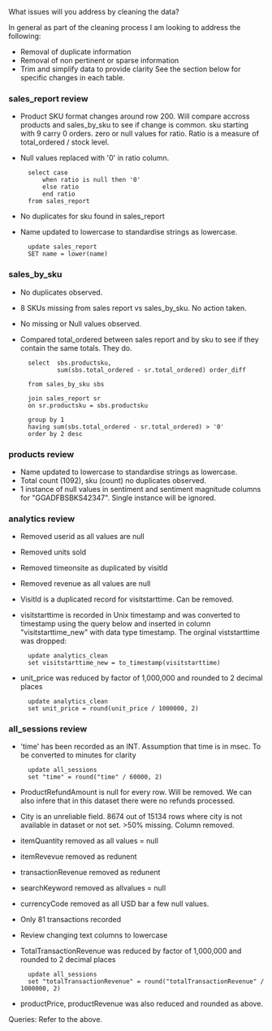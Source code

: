 What issues will you address by cleaning the data?

In general as part of the cleaning process I am looking to address the following:
- Removal of duplicate information
- Removal of non pertinent or sparse information
- Trim and simplify data to provide clarity
See the section below for specific changes in each table.

### sales_report review
- Product SKU format changes around row 200. Will compare accross products and sales_by_sku to see if change is common. sku starting with 9 carry 0 orders. zero or null values for ratio. Ratio is a measure of total_ordered / stock level. 
- Null values replaced with '0' in ratio column.

        select case
            when ratio is null then '0'
            else ratio
            end ratio
        from sales_report
    
- No duplicates for sku found in sales_report
- Name updated to lowercase to standardise strings as lowercase.

        update sales_report
        SET name = lower(name)

### sales_by_sku
- No duplicates observed.
- 8 SKUs missing from sales report vs sales_by_sku. No action taken.
- No missing or Null values observed.
- Compared total_ordered between sales report and by sku to see if they contain the    same totals. They do.

        select  sbs.productsku,
                sum(sbs.total_ordered - sr.total_ordered) order_diff
       
        from sales_by_sku sbs 
        
        join sales_report sr
        on sr.productsku = sbs.productsku

	    group by 1
	    having sum(sbs.total_ordered - sr.total_ordered) > '0' 
	    order by 2 desc
        

### products review
- Name updated to lowercase to standardise strings as lowercase.
- Total count (1092), sku (count) no duplicates observed.
- 1 instance of null values in sentiment and sentiment magnitude columns for "GGADFBSBKS42347". Single instance will be ignored. 

### analytics review
- Removed userid as all values are null
- Removed units sold
- Removed timeonsite as duplicated by visitId
- Removed revenue as all values are null
- VisitId is a duplicated record for visitstarttime. Can be removed.
- visitstarttime is recorded in Unix timestamp and was converted to timestamp using the query below and inserted in column "visitstarttime_new" with data type timestamp. The orginal viststarttime was dropped:
    
        update analytics_clean
        set visitstarttime_new = to_timestamp(visitstarttime) 
        

- unit_price was reduced by factor of 1,000,000 and rounded to 2 decimal places

        update analytics_clean
        set unit_price = round(unit_price / 1000000, 2)
    

### all_sessions review
- 'time' has been recorded as an INT. Assumption that time is in msec. To be converted to minutes for clarity

        update all_sessions
        set "time" = round("time" / 60000, 2)

- ProductRefundAmount is null for every row. Will be removed. We can also infere that in this dataset there were no refunds processed.
- City is an unreliable field. 8674 out of 15134 rows where city is not available in dataset or not set. >50% missing. Column removed.
- itemQuantity removed as all values = null
- itemRevevue removed as redunent 
- transactionRevenue removed as redunent
- searchKeyword removed as allvalues = null
- currencyCode removed as all USD bar a few null values.
- Only 81 transactions recorded
- Review changing text columns to lowercase
- TotalTransactionRevenue was reduced by factor of 1,000,000 and rounded to 2 decimal places

        update all_sessions
        set "totalTransactionRevenue" = round("totalTransactionRevenue" / 1000000, 2)
    
- productPrice, productRevenue was also reduced and rounded as above.





Queries:
Refer to the above.
